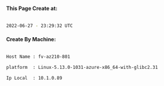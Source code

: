 
   
#### This Page Create at:

```bash

2022-06-27 - 23:29:32 UTC

```

#### Create By Machine:

```bash

Host Name : fv-az210-801

platform  : Linux-5.13.0-1031-azure-x86_64-with-glibc2.31

Ip Local  : 10.1.0.89

```

